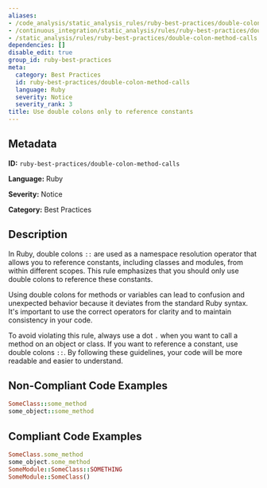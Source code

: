 ```yaml
---
aliases:
- /code_analysis/static_analysis_rules/ruby-best-practices/double-colon-method-calls
- /continuous_integration/static_analysis/rules/ruby-best-practices/double-colon-method-calls
- /static_analysis/rules/ruby-best-practices/double-colon-method-calls
dependencies: []
disable_edit: true
group_id: ruby-best-practices
meta:
  category: Best Practices
  id: ruby-best-practices/double-colon-method-calls
  language: Ruby
  severity: Notice
  severity_rank: 3
title: Use double colons only to reference constants
---
```

<!--  SOURCED FROM https://github.com/DataDog/datadog-static-analyzer-rule-docs -->


## Metadata
**ID:** `ruby-best-practices/double-colon-method-calls`

**Language:** Ruby

**Severity:** Notice

**Category:** Best Practices

## Description
In Ruby, double colons `::` are used as a namespace resolution operator that allows you to reference constants, including classes and modules, from within different scopes. This rule emphasizes that you should only use double colons to reference these constants.

Using double colons for methods or variables can lead to confusion and unexpected behavior because it deviates from the standard Ruby syntax. It's important to use the correct operators for clarity and to maintain consistency in your code. 

To avoid violating this rule, always use a dot `.` when you want to call a method on an object or class. If you want to reference a constant, use double colons `::`. By following these guidelines, your code will be more readable and easier to understand.

## Non-Compliant Code Examples
```ruby
SomeClass::some_method
some_object::some_method
```

## Compliant Code Examples
```ruby
SomeClass.some_method
some_object.some_method
SomeModule::SomeClass::SOMETHING
SomeModule::SomeClass()
```
